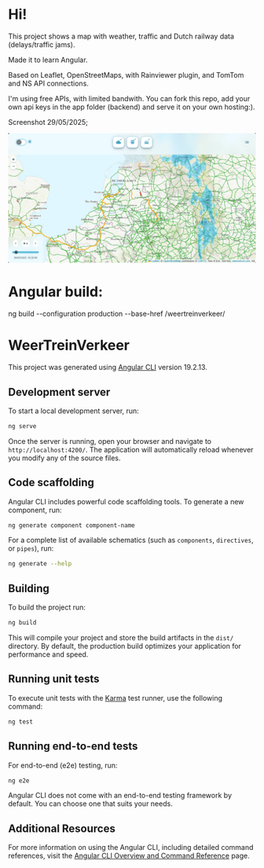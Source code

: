 # Hi!

This project shows a map with weather, traffic and Dutch railway data (delays/traffic jams). 

Made it to learn Angular.

Based on Leaflet, OpenStreetMaps, with Rainviewer plugin, and TomTom and NS API connections.

I'm using free APIs, with limited bandwith. You can fork this repo, add your own api keys in the app folder (backend) and serve it on your own hosting:). 

Screenshot 29/05/2025;

![1748535445447](image/README/1748535445447.png)

# Angular build:

ng build --configuration production --base-href /weertreinverkeer/

# WeerTreinVerkeer

This project was generated using [Angular CLI](https://github.com/angular/angular-cli) version 19.2.13.

## Development server

To start a local development server, run:

```bash
ng serve
```

Once the server is running, open your browser and navigate to `http://localhost:4200/`. The application will automatically reload whenever you modify any of the source files.

## Code scaffolding

Angular CLI includes powerful code scaffolding tools. To generate a new component, run:

```bash
ng generate component component-name
```

For a complete list of available schematics (such as `components`, `directives`, or `pipes`), run:

```bash
ng generate --help
```

## Building

To build the project run:

```bash
ng build
```

This will compile your project and store the build artifacts in the `dist/` directory. By default, the production build optimizes your application for performance and speed.

## Running unit tests

To execute unit tests with the [Karma](https://karma-runner.github.io) test runner, use the following command:

```bash
ng test
```

## Running end-to-end tests

For end-to-end (e2e) testing, run:

```bash
ng e2e
```

Angular CLI does not come with an end-to-end testing framework by default. You can choose one that suits your needs.

## Additional Resources

For more information on using the Angular CLI, including detailed command references, visit the [Angular CLI Overview and Command Reference](https://angular.dev/tools/cli) page.
